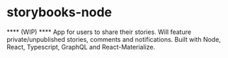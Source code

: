 # storybooks-node
**** (WIP) ****
App for users to share their stories.
Will feature private/unpublished stories, comments and notifications.
Built with Node, React, Typescript, GraphQL and React-Materialize.
